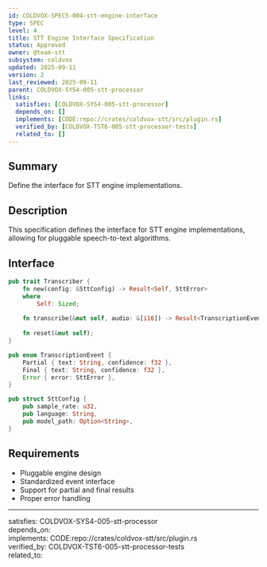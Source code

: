 ```yaml
---
id: COLDVOX-SPEC5-004-stt-engine-interface
type: SPEC
level: 4
title: STT Engine Interface Specification
status: Approved
owner: @team-stt
subsystem: coldvox
updated: 2025-09-11
version: 2
last_reviewed: 2025-09-11
parent: COLDVOX-SYS4-005-stt-processor
links:
  satisfies: [COLDVOX-SYS4-005-stt-processor]
  depends_on: []
  implements: [CODE:repo://crates/coldvox-stt/src/plugin.rs]
  verified_by: [COLDVOX-TST6-005-stt-processor-tests]
  related_to: []
---
```


## Summary
Define the interface for STT engine implementations.

## Description
This specification defines the interface for STT engine implementations, allowing for pluggable speech-to-text algorithms.

## Interface
```rust
pub trait Transcriber {
    fn new(config: &SttConfig) -> Result<Self, SttError>
    where
        Self: Sized;
    
    fn transcribe(&mut self, audio: &[i16]) -> Result<TranscriptionEvent, SttError>;
    
    fn reset(&mut self);
}

pub enum TranscriptionEvent {
    Partial { text: String, confidence: f32 },
    Final { text: String, confidence: f32 },
    Error { error: SttError },
}

pub struct SttConfig {
    pub sample_rate: u32,
    pub language: String,
    pub model_path: Option<String>,
}
```

## Requirements
- Pluggable engine design
- Standardized event interface
- Support for partial and final results
- Proper error handling

---
satisfies: COLDVOX-SYS4-005-stt-processor  
depends_on:  
implements: CODE:repo://crates/coldvox-stt/src/plugin.rs  
verified_by: COLDVOX-TST6-005-stt-processor-tests  
related_to: